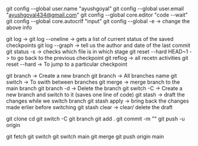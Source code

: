 <!-- global setup -->
git config --global user.name "ayushgoyal"
git config --global user.email "ayushgoyal434@gmail.com"
git config --global core.editor "code --wait"
git config --global core.autocrlf "input"
git config --global -e          -> change the above info

<!-- Moving versions -->
git log                        ->
git log --oneline              -> gets a list of current status of the saved checkpoints
git log --graph                -> tell us the author and date of the last commit
git status -s                  -> checks which file is in which stage
git reset --hard HEAD~1        -> to go back to the previous checkpoint
git reflog                      -> all recetn activities
git reset --hard <commit-hash> -> To jump to a particular checkpoint

<!-- Creating a Git BRANCH -->
git branch <branch-name>       -> Create a new branch
git branch                     -> All branches name
git switch <branch-name>       -> To swith between branches
git merge <branch-name>        -> merge branch to the main branch
git branch -d <branch-name>    -> Delete the branch
git switch -C <branch-name>    -> Create a new branch and switch to it (saves one line of code)
git stash                      -> draft the changes while we switch branch
git stash apply                -> bring back the changes made erlier before switching
git stash clear                -> clear/ delete the draft


<!-- cloning and contributing to reposiotry -->
git clone <https-key>
cd <project-name>
git switch -C <branch-name>
git branch
git add .
git commit -m "<commit-statement>"
git push -u origin <branch-name>
<!-- what the contributer will do -->
git fetch
git switch <branch-name>
git switch main
git merge <branch-name>
git push origin main
